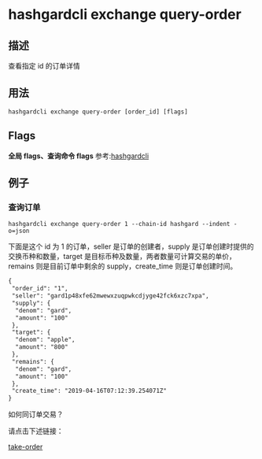 # hashgardcli exchange query-order

## 描述

查看指定 id 的订单详情

## 用法

```shell
hashgardcli exchange query-order [order_id] [flags]
```

## Flags

**全局 flags、查询命令 flags** 参考:[hashgardcli](../README.md)

## 例子

### 查询订单

```shell
hashgardcli exchange query-order 1 --chain-id hashgard --indent -o=json
```

下面是这个 id 为 1 的订单，seller 是订单的创建者，supply 是订单创建时提供的交换币种和数量，target 是目标币种及数量，两者数量可计算交易的单价，remains 则是目前订单中剩余的 supply，create_time 则是订单创建时间。

```txt
{
 "order_id": "1",
 "seller": "gard1p48xfe62mwewxzuqpwkcdjyge42fck6xzc7xpa",
 "supply": {
  "denom": "gard",
  "amount": "100"
 },
 "target": {
  "denom": "apple",
  "amount": "800"
 },
 "remains": {
  "denom": "gard",
  "amount": "100"
 },
 "create_time": "2019-04-16T07:12:39.254071Z"
}
```

如何同订单交易？

请点击下述链接：

[take-order](take-order.md)

